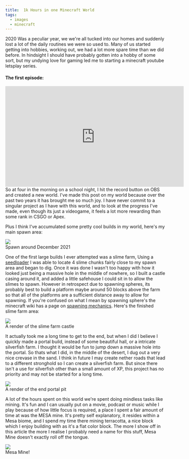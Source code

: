 ```yaml
---
title:  1k Hours in one Minecraft World
tags:
  - images
  - minecraft
---
```

2020 Was a peculiar year, we we're all tucked into our homes and suddenly lost a lot of the daily routines we were so used to. 
Many of us started getting into hobbies, working out, we had a lot more spare time than we did before. 
In hindsight I should have probably gotten into a hobby of some sort, but my undying love for gaming led me to starting a minecraft youtube letsplay series.

#### The first episode:

<iframe width="560" height="315" src="https://www.youtube-nocookie.com/embed/mOpyA8VgH98" title="YouTube video player" frameborder="0" allow="accelerometer; autoplay; clipboard-write; encrypted-media; gyroscope; picture-in-picture" allowfullscreen></iframe>
So at four in the morning on a school night, I hit the record button on OBS and created a new world. I've made this post on my world because over the past two years it has brought me so much joy. I have never commit to a singular project as I have with this world, and to look at the progress I've made, even though its just a videogame, it feels a lot more rewarding than some rank in CSGO or Apex. 

Plus I think I've accumulated some pretty cool builds in my world, here's my main spawn area:

<div class="card text-white bg-danger mb-3">
    <img class="card-img-top" src="https://i3.lensdump.com/i/1lKvrz.jpg"/>
    <div class="card-body bg-danger">
        <div class="card-text">
           Spawn around December 2021
        </div>
    </div> 
</div>

One of the first large builds I ever attempted was a slime farm, Using a [seedloader](https://www.chunkbase.com/apps/seed-map) I was able to locate 4 slime chunks fairly close to my spawn area and began to dig. Once it was done I wasn't too happy with how it looked just being a massive hole in the middle of nowhere, so I built a castle casing around it, and added a little safehouse I could sit in to allow the slimes to spawn. However in retrospect due to spawning spheres, its probably best to build a platform maybe around 50 blocks above the farm so that all of the platforms are a sufficient distance away to allow for spawning. If you're confused on what I mean by spawning sphere's the minecraft wiki has a page on [spawning mechanics](https://minecraft.fandom.com/wiki/Spawn#Spawn_conditions). Here's the finished slime farm area:

<div class="card text-white bg-danger mb-3">
    <img class="card-img-top" src="https://i3.lensdump.com/i/1z6LaQ.png"/>
    <div class="card-body bg-danger">
        <div class="card-text">
           A render of the slime farm castle
        </div>
    </div> 
</div>

It actually took me a long time to get to the end, but when I did I believe I quickly made a portal build, instead of some beautiful hall, or a intricate silverfish farm. I thought it would be fun to jump down a massive hole into the portal. So thats what I did, in the middle of the desert, I dug out a very nice crevase in the sand. I think in future I may create nether roads that lead to a different stronghold so I can create a silverfish farm. But since there isn't a use for silverfish other than a small amount of XP, this project has no priority and may not be started for a long time.

<div class="card text-white bg-danger mb-3">
    <img class="card-img-top" src="https://i2.lensdump.com/i/1z6vLM.png"/>
    <div class="card-body bg-danger">
        <div class="card-text">
           A render of the end portal pit
        </div>
    </div> 
</div>

A lot of the hours spent on this world we're spent doing mindless tasks like mining. It's fun and I can usually put on a movie, podcast or music while I play because of how little focus is required, a place I spent a fair amount of time at was the MESA mine. It's pretty self explanatory, it resides within a Mesa biome, and I spend my time there mining terracotta, a nice block which I enjoy building with as it's a flat color block. The more I show off in this article the more I realise I probably need a name for this stuff, Mesa Mine doesn't exactly roll off the tongue.


<div class="card text-white bg-danger mb-3">
    <img class="card-img-top" src="https://i.lensdump.com/i/1z6Yka.png"/>
    <div class="card-body bg-danger">
        <div class="card-text">
           Mesa Mine!
        </div>
    </div> 
</div>